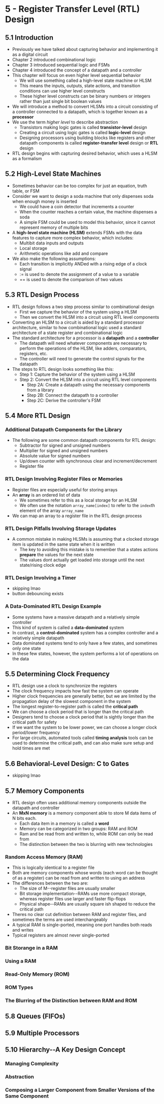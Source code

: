 # 5 - Register Transfer Level (RTL) Design
## 5.1 Introduction
- Previously we have talked about capturing behavior and implementing it as a digital circuit
- Chapter 2 introduced combinational logic
- Chapter 3 introduced sequential logic and FSMs
- Chapter 4 introduced the concept of a datapath and a controller
- This chapter will focus on even higher level sequential behavior
    - We will use something called a high-level state machine or HLSM
    - This means the inputs, outputs, state actions, and transition conditions can use higher level constructs
    - These higher level constructs can be binary numbers or integers rather than just single bit boolean values
- We will introduce a method to convert HLSMs into a circuit consisting of a controller connected to a datapath, which is together known as a **processor**
- We use the term *higher level* to describe abstraction
    - Transistors making logic gates is called **transistor-level** design
    - Creating a circuit using logic gates is called **logic-level** design
    - Designing processors using building blocks like registers and other datapath components is called **register-transfer level** design or **RTL** design
- RTL design begins with capturing desired behavior, which uses a HLSM as a formalism
## 5.2 High-Level State Machines
- Sometimes behavior can be too complex for just an equation, truth table, or FSM
- Consider we want to design a soda machine that only dispenses soda when enough money is inserted
    - We could have a coin detector that increments a counter
    - When the counter reaches a certain value, the machine dispenses a soda
    - A simple FSM could be used to model this behavior, since it cannot represent memory of multiple bits
- A **high-level state machine (HLSM)** extends FSMs with the data features to capture more complex behavior, which includes:
    - Multibit data inputs and outputs
    - Local storage
    - Arithmetic operations like add and compare
- We also make the following assumptions:
    - Each transition is implicitly ANDed with a rising edge of a clock signal
    - := is used to denote the assignment of a value to a variable
    - == is used to denote the comparison of two values
## 5.3 RTL Design Process
- RTL design follows a two step process similar to combinational design
    - First we capture the behavior of the system using a HLSM
    - Then we convert the HLSM into a circuit using RTL level components
- Converting an HLSM to a circuit is aided by a standard processor architecture, similar to how combinational logic used a standard architecture of a state register and combinational logic
- The standard architecture for a processor is a **datapath** and a **controller**
    - The datapath will need whatever components are necessary to perform the operations of the HLSM, like adders, comparators, registers, etc.
    - The controller will need to generate the control signals for the datapath
- The steps to RTL design looks something like this:
    - Step 1: Capture the behavior of the system using a HLSM
    - Step 2: Convert the HLSM into a circuit using RTL level components
        - Step 2A: Create a datapath using the necessary components from a library
        - Step 2B: Connect the datapath to a controller
        - Step 2C: Derive the controller's FSM
## 5.4 More RTL Design
### Additional Datapath Components for the Library
- The following are some common datapath components for RTL design:
    - Subtractor for signed and unsigned numbers
    - Multiplier for signed and unsigned numbers
    - Absolute value for signed numbers
    - Up/down counter with synchronous clear and increment/decrement
    - Register file
### RTL Design Involving Register Files or Memories
- Register files are especially useful for storing arrays
- An **array** is an ordered list of data
    - We sometimes refer to this as a local storage for an HLSM
    - We often use the notation `array_name[index]` to refer to the `index`th element of the array `array_name`
- We can map an array to a register file in the RTL design process
### RTL Design Pitfalls Involving Storage Updates
- A common mistake in making HLSMs is assuming that a clocked storage item is updated in the same state when it is written
    - The key to avoiding this mistake is to remember that a states actions **prepare** the values for the next state
    - The values dont actually get loaded into storage until the next state/rising clock edge
### RTL Design Involving a Timer
- skipping lmao
- button debouncing exists
### A Data-Dominated RTL Design Example
- Some systems have a massive datapath and a relatively simple controller
- This kind of system is called a **data-dominated** system
- In contrast, a **control-dominated** system has a complex controller and a relatively simple datapath
- Data dominated systems tend to only have a few states, and sometimes only one state
- In these few states, however, the system performs a lot of operations on the data
## 5.5 Determining Clock Frequency
- RTL design use a clock to synchronize the registers
- The clock frequency impacts how fast the system can operate
- Higher clock frequencies are generally better, but we are limited by the propagation delay of the slowest component in the system
- The longest register-to-register path is called the **critical path**
- We can choose a clock period that is longer than the critical path
- Designers tend to choose a clock period that is sightly longer than the critical path for safety
- If we want the system to be lower power, we can choose a longer clock period/lower frequency
- For large circuits, automated tools called **timing analysis** tools can be used to determine the critical path, and can also make sure setup and hold times are met
## 5.6 Behavioral-Level Design: C to Gates
- skipping lmao
## 5.7 Memory Components
- RTL design often uses additional memory components outside the datapath and controller
- An **MxN memory** is a memory component able to store M data items of N bits each.
    - Each data item in a memory is called a **word**
    - Memory can be categorized in two groups: RAM and ROM
    - Ram and be read from and written to, while ROM can only be read from
    - The distinction between the two is blurring with new technologies
### Random Access Memory (RAM)
- This is logically identical to a register file
- Both are memory components whose words (each word can be thought of as a register) can be read from and written to using an address
- The differences between the two are:
    - The size of M--register files are usually smaller
    - Bit storage implementation--RAMs use more compact storage, whereas register files use larger and faster flip-flops
    - Physical shape--RAMs are usually square ish shaped to reduce the critical path
- Theres no clear cut definition between RAM and register files, and sometimes the terms are used interchangeably
- A typical RAM is single-ported, meaning one port handles both reads and writes
- Typical registers are almost never single-ported
### Bit Storange in a RAM

### Using a RAM

### Read-Only Memory (ROM)

### ROM Types

### The Blurring of the Distinction between RAM and ROM

## 5.8 Queues (FIFOs)

## 5.9 Multiple Processors

## 5.10 Hierarchy--A Key Design Concept

### Managing Complexity

### Abstraction

### Composing a Larger Component from Smaller Versions of the Same Component

